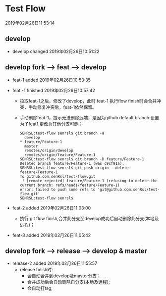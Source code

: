 # Test Flow

2019年02月26日11:53:14

## develop

- develop changed  2019年02月26日10:51:22

## develop fork --> feat --> develop

- feat-1 added 2019年02月26日10:53:35

- feat -1 finished 2019年02月26日10:57:42

  - 拉取feat-1之后，修改了develop，此时 feat-1 执行flow finish时会合并冲突，手动修复冲突后，feat-1依然保留。

  - 手动删除feat-1，提示无法删除远端，是因为github default branch 设置为了feat1,更改为其他分支可删；

	```shell
	SENRSL:test-flow senrsl$ git branch -a
	  develop
	* feature/Feature-1
	  master
	  remotes/origin/develop
	  remotes/origin/feature/Feature-1
	SENRSL:test-flow senrsl$ git branch -D feature/Feature-1
	Deleted branch feature/Feature-1 (was c9cf91a).
	SENRSL:test-flow senrsl$ git push origin --delete feature/Feature-1
	To github.com:senRsl/test-flow.git
	 ! [remote rejected] feature/Feature-1 (refusing to delete the current branch: refs/heads/feature/Feature-1)
	error: failed to push some refs to 'git@github.com:senRsl/test-flow.git'
	SENRSL:test-flow senrsl$ 
	```

- feat-2 added 2019年02月26日11:03:00
  - 执行 git flow finish,合并此分支至develop成功后自动删除此分支(本地及远程)；

- feat-3 added 2019年02月26日11:05:42

## develop fork --> release --> develop & master

- release-2 added 2019年02月26日11:55:57
  - release finish时:
    - 会自动合并到develop及master分支；
    - 合并成功后会自动删除自分支(本地及远程);
    - 会自动打tag; 

 